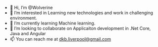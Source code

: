 - 👋 Hi, I’m @Wolverine
- 👀 I’m interested in Learning new technologies and work in challenging environment.
- 🌱 I’m currently learning Machine learning.
- 💞️ I’m looking to collaborate on Applicaiton development in .Net Core, Java and Angular
- 📫 You can reach me at dkb.liverpool@gmail.com

<!---
Deepak-Bhatia/Deepak-Bhatia is a ✨ special ✨ repository because its `README.md` (this file) appears on your GitHub profile.
You can click the Preview link to take a look at your changes.
--->
